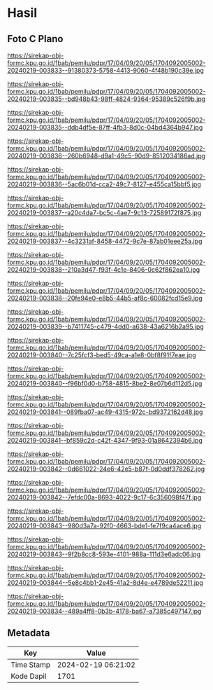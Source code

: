 # Hasil

## Foto C Plano

https://sirekap-obj-formc.kpu.go.id/1bab/pemilu/pdpr/17/04/09/20/05/1704092005002-20240219-003833--91380373-5758-4413-9060-4f48b190c39e.jpg

https://sirekap-obj-formc.kpu.go.id/1bab/pemilu/pdpr/17/04/09/20/05/1704092005002-20240219-003835--bd948b43-98ff-4824-9364-95389c526f9b.jpg

https://sirekap-obj-formc.kpu.go.id/1bab/pemilu/pdpr/17/04/09/20/05/1704092005002-20240219-003835--ddb4df5e-87ff-4fb3-8d0c-04bd4364b947.jpg

https://sirekap-obj-formc.kpu.go.id/1bab/pemilu/pdpr/17/04/09/20/05/1704092005002-20240219-003836--260b6948-d9a1-49c5-90d9-8512034186ad.jpg

https://sirekap-obj-formc.kpu.go.id/1bab/pemilu/pdpr/17/04/09/20/05/1704092005002-20240219-003836--5ac6b01d-cca2-49c7-8127-e455ca15bbf5.jpg

https://sirekap-obj-formc.kpu.go.id/1bab/pemilu/pdpr/17/04/09/20/05/1704092005002-20240219-003837--a20c4da7-bc5c-4ae7-9c13-72589172f875.jpg

https://sirekap-obj-formc.kpu.go.id/1bab/pemilu/pdpr/17/04/09/20/05/1704092005002-20240219-003837--4c3231af-8458-4472-9c7e-87ab01eee25a.jpg

https://sirekap-obj-formc.kpu.go.id/1bab/pemilu/pdpr/17/04/09/20/05/1704092005002-20240219-003838--210a3d47-f93f-4c1e-8406-0c62f862ea10.jpg

https://sirekap-obj-formc.kpu.go.id/1bab/pemilu/pdpr/17/04/09/20/05/1704092005002-20240219-003838--20fe94e0-e8b5-44b5-af8c-60082fcd15e9.jpg

https://sirekap-obj-formc.kpu.go.id/1bab/pemilu/pdpr/17/04/09/20/05/1704092005002-20240219-003839--b7411745-c479-4dd0-a638-43a6216b2a95.jpg

https://sirekap-obj-formc.kpu.go.id/1bab/pemilu/pdpr/17/04/09/20/05/1704092005002-20240219-003840--7c25fcf3-bed5-49ca-a1e8-0bf8f91f7eae.jpg

https://sirekap-obj-formc.kpu.go.id/1bab/pemilu/pdpr/17/04/09/20/05/1704092005002-20240219-003840--f96bf0d0-b758-4815-8be2-8e07b6d112d5.jpg

https://sirekap-obj-formc.kpu.go.id/1bab/pemilu/pdpr/17/04/09/20/05/1704092005002-20240219-003841--089fba07-ac49-4315-972c-bd9372162d48.jpg

https://sirekap-obj-formc.kpu.go.id/1bab/pemilu/pdpr/17/04/09/20/05/1704092005002-20240219-003841--bf859c2d-c42f-4347-9f93-01a8642394b6.jpg

https://sirekap-obj-formc.kpu.go.id/1bab/pemilu/pdpr/17/04/09/20/05/1704092005002-20240219-003842--0d661022-24e6-42e5-b87f-0d0ddf378262.jpg

https://sirekap-obj-formc.kpu.go.id/1bab/pemilu/pdpr/17/04/09/20/05/1704092005002-20240219-003842--7efdc00a-8693-4022-9c17-6c356098f47f.jpg

https://sirekap-obj-formc.kpu.go.id/1bab/pemilu/pdpr/17/04/09/20/05/1704092005002-20240219-003843--980d3a7a-92f0-4663-bde1-fe7f9ca4ace6.jpg

https://sirekap-obj-formc.kpu.go.id/1bab/pemilu/pdpr/17/04/09/20/05/1704092005002-20240219-003843--9f2b8cc8-593e-4101-988a-111d3e6adc06.jpg

https://sirekap-obj-formc.kpu.go.id/1bab/pemilu/pdpr/17/04/09/20/05/1704092005002-20240219-003844--5e8c4bb1-2e45-41a2-8d4e-e4789de52211.jpg

https://sirekap-obj-formc.kpu.go.id/1bab/pemilu/pdpr/17/04/09/20/05/1704092005002-20240219-003834--489a4ff8-0b3b-4178-ba67-a7385c497147.jpg


## Metadata

| Key        | Value               |
| ---------- | ------------------- |
| Time Stamp | 2024-02-19 06:21:02 |
| Kode Dapil | 1701                |



